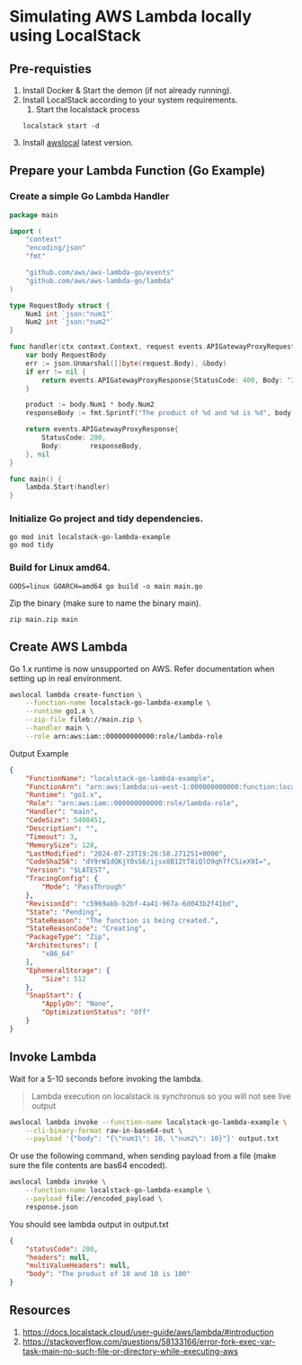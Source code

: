 # Simulating AWS Lambda locally using LocalStack

## Pre-requisties

1. Install Docker & Start the demon (if not already running).
2. Install LocalStack according to your system requirements.
   1. Start the localstack process
   ```
   localstack start -d
   ```
3. Install [awslocal](https://github.com/localstack/awscli-local) latest version.


## Prepare your Lambda Function (Go Example)

### Create a simple Go Lambda Handler

```go
package main

import (
	"context"
	"encoding/json"
	"fmt"

	"github.com/aws/aws-lambda-go/events"
	"github.com/aws/aws-lambda-go/lambda"
)

type RequestBody struct {
	Num1 int `json:"num1"`
	Num2 int `json:"num2"`
}

func handler(ctx context.Context, request events.APIGatewayProxyRequest) (events.APIGatewayProxyResponse, error) {
	var body RequestBody
	err := json.Unmarshal([]byte(request.Body), &body)
	if err != nil {
		return events.APIGatewayProxyResponse{StatusCode: 400, Body: "Invalid request body"}, nil
	}

	product := body.Num1 * body.Num2
	responseBody := fmt.Sprintf("The product of %d and %d is %d", body.Num1, body.Num2, product)

	return events.APIGatewayProxyResponse{
		StatusCode: 200,
		Body:       responseBody,
	}, nil
}

func main() {
	lambda.Start(handler)
}
```

### Initialize Go project and tidy dependencies.

```
go mod init localstack-go-lambda-example
go mod tidy
```

### Build for Linux amd64.

```
GOOS=linux GOARCH=amd64 go build -o main main.go
```

Zip the binary (make sure to name the binary main).

```
zip main.zip main
```


## Create AWS Lambda

Go 1.x runtime is now unsupported on AWS. Refer documentation when setting up in real environment.

```sh
awslocal lambda create-function \
    --function-name localstack-go-lambda-example \
    --runtime go1.x \
    --zip-file fileb://main.zip \
    --handler main \
    --role arn:aws:iam::000000000000:role/lambda-role
```

Output Example

```json
{
    "FunctionName": "localstack-go-lambda-example",
    "FunctionArn": "arn:aws:lambda:us-west-1:000000000000:function:localstack-go-lambda-example",
    "Runtime": "go1.x",
    "Role": "arn:aws:iam::000000000000:role/lambda-role",
    "Handler": "main",
    "CodeSize": 5408451,
    "Description": "",
    "Timeout": 3,
    "MemorySize": 128,
    "LastModified": "2024-07-23T19:26:58.271251+0000",
    "CodeSha256": "dY9rW1dQKjY0sS6/ijsx8B1ZtT8iQlO9qhTfCSieX9I=",
    "Version": "$LATEST",
    "TracingConfig": {
        "Mode": "PassThrough"
    },
    "RevisionId": "c5969abb-b2bf-4a41-967a-6d043b2f41bd",
    "State": "Pending",
    "StateReason": "The function is being created.",
    "StateReasonCode": "Creating",
    "PackageType": "Zip",
    "Architectures": [
        "x86_64"
    ],
    "EphemeralStorage": {
        "Size": 512
    },
    "SnapStart": {
        "ApplyOn": "None",
        "OptimizationStatus": "Off"
    }
}
```

## Invoke Lambda

Wait for a 5-10 seconds before invoking the lambda.

> Lambda execution on localstack is synchronus so you will not see live output

```sh
awslocal lambda invoke --function-name localstack-go-lambda-example \
    --cli-binary-format raw-in-base64-out \
    --payload '{"body": "{\"num1\": 10, \"num2\": 10}"}' output.txt
```

Or use the following command, when sending payload from a file (make sure the file contents are bas64 encoded).

```sh
awslocal lambda invoke \
    --function-name localstack-go-lambda-example \
    --payload file://encoded_payload \
    response.json
```

You should see lambda output in output.txt

```json
{
    "statusCode": 200,
    "headers": null,
    "multiValueHeaders": null,
    "body": "The product of 10 and 10 is 100"
}
```

## Resources

1. https://docs.localstack.cloud/user-guide/aws/lambda/#introduction
2. https://stackoverflow.com/questions/58133166/error-fork-exec-var-task-main-no-such-file-or-directory-while-executing-aws 